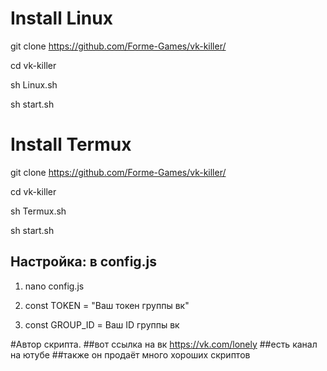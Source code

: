 # Install Linux

git clone https://github.com/Forme-Games/vk-killer/

cd vk-killer 

sh Linux.sh

sh start.sh

# Install Termux

git clone https://github.com/Forme-Games/vk-killer/

cd vk-killer 

sh Termux.sh

sh start.sh

## Настройка: в config.js

1. nano config.js

2. const TOKEN = "Ваш токен группы вк"

3. const GROUP_ID = Ваш ID группы вк

#Автор скрипта.
##вот ссылка на вк https://vk.com/lonely
##есть канал на ютубе
##также он продаёт много хороших скриптов
